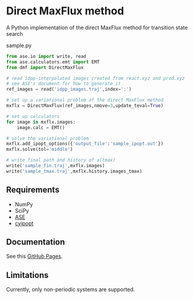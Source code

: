 # Direct MaxFlux method
A Python implementation of the direct MaxFlux method for transition state search

sample.py
```python
from ase.io import write, read
from ase.calculators.emt import EMT
from dmf import DirectMaxFlux

# read idpp-interpolated images created from react.xyz and prod.xyz
# see ASE's document for how to generate it
ref_images = read('idpp_images.traj',index=':')

# set up a variational problem of the direct MaxFlux method
mxflx = DirectMaxFlux(ref_images,nmove=3,update_teval=True)

# set up calculators
for image in mxflx.images:
    image.calc = EMT()

# solve the variational problem
mxflx.add_ipopt_options({'output_file':'sample_ipopt.out'})
mxflx.solve(tol='middle')

# write final path and history of x(tmax)
write('sample_fin.traj',mxflx.images)
write('sample_tmax.traj',mxflx.history.images_tmax)
```

## Requirements

- NumPy
- SciPy
- [ASE](https://wiki.fysik.dtu.dk/ase/)
- [cyipopt](https://cyipopt.readthedocs.io/en/stable/)

## Documentation

See this [GitHub Pages](https://shin1koda.github.io/dmf/).

## Limitations

Currently, only non-periodic systems are supported.
